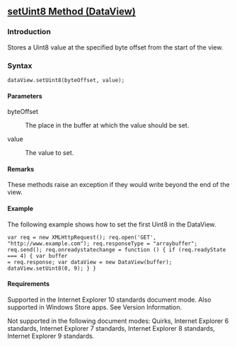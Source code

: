 ## [setUint8 Method (DataView)](setUint8-Method__DataView.html)

### Introduction 

 Stores a Uint8 value at the specified byte offset from the start of the view.

### Syntax 

```
dataView.setUint8(byteOffset, value);
```

#### Parameters 

<div id="sectionSection0" class="section" name="collapseableSection" style="" expanded="true">
  <dl class="authored">
    <dt>
      <span class="parameter" sdata="paramReference" xmlns:util="util">byteOffset</span>
    </dt>
    <dd>
      <p xmlns:util="util">
        The place in the buffer at which the value should be set.
      </p>
    </dd>
    <dt>
      <span class="parameter" sdata="paramReference" xmlns:util="util">value</span>
    </dt>
    <dd>
      <p xmlns:util="util">
        The value to set.
      </p>
    </dd>
  </dl>
</div>

#### Remarks 

<div id="languageReferenceRemarksSection" class="section" name="collapseableSection" style="">
  <p xmlns:util="util">
    These methods raise an exception if they would write beyond the end of the view.
  </p>
</div>

#### Example 

<p xmlns:util="util">
  The following example shows how to set the first Uint8 in the DataView.
</p>

```
var req = new XMLHttpRequest(); req.open('GET', "http://www.example.com"); req.responseType = "arraybuffer"; req.send(); req.onreadystatechange = function () { if (req.readyState === 4) { var buffer
= req.response; var dataView = new DataView(buffer); dataView.setUint8(0, 9); } }
```

#### Requirements 

<div id="requirementsTitleSection" class="section" name="collapseableSection" style="">
  <p xmlns:util="util"></p>
  <p>
    Supported in the Internet Explorer 10 standards document mode. Also supported in Windows Store apps. See Version Information.
  </p>
  <p>
    Not supported in the following document modes: Quirks, Internet Explorer 6 standards, Internet Explorer 7 standards, Internet Explorer 8 standards, Internet Explorer 9 standards.
  </p>
</div>

